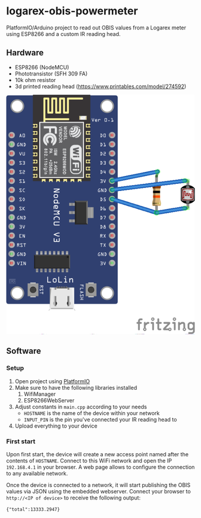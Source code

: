 # logarex-obis-powermeter
PlatformIO/Arduino project to read out OBIS values from a Logarex meter using ESP8266 and a custom IR reading head.

## Hardware
* ESP8266 (NodeMCU)
* Phototransistor (SFH 309 FA)
* 10k ohm resistor
* 3d printed reading head (https://www.printables.com/model/274592)

![schematic](doc/schematic.png)

## Software

### Setup

1. Open project using [PlatformIO](https://platformio.org)
1. Make sure to have the following libraries installed
   1. WifiManager
   2. ESP8266WebServer
1. Adjust constants in `main.cpp` according to your needs
   * `HOSTNAME` is the name of the device within your network
   * `INPUT_PIN` is the pin you've connected your IR reading head to
1. Upload everything to your device

### First start

Upon first start, the device will create a new access point named after the contents of `HOSTNAME`. Connect to this WiFi network and open the IP `192.168.4.1` in your browser. A web page allows to configure the connection to any available network.

Once the device is connected to a network, it will start publishing the OBIS values via JSON using the embedded webserver.
Connect your browser to `http://<IP of device>` to receive the following output:

```
{"total":13333.2947}
```
